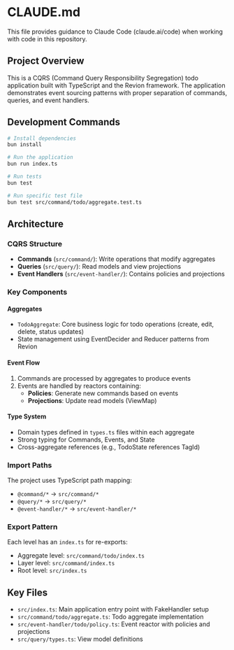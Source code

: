 # CLAUDE.md

This file provides guidance to Claude Code (claude.ai/code) when working with code in this repository.

## Project Overview

This is a CQRS (Command Query Responsibility Segregation) todo application built with TypeScript and the Revion framework. The application demonstrates event sourcing patterns with proper separation of commands, queries, and event handlers.

## Development Commands

```bash
# Install dependencies
bun install

# Run the application
bun run index.ts

# Run tests
bun test

# Run specific test file
bun test src/command/todo/aggregate.test.ts
```

## Architecture

### CQRS Structure
- **Commands** (`src/command/`): Write operations that modify aggregates
- **Queries** (`src/query/`): Read models and view projections
- **Event Handlers** (`src/event-handler/`): Contains policies and projections

### Key Components

#### Aggregates
- `TodoAggregate`: Core business logic for todo operations (create, edit, delete, status updates)
- State management using EventDecider and Reducer patterns from Revion

#### Event Flow
1. Commands are processed by aggregates to produce events
2. Events are handled by reactors containing:
   - **Policies**: Generate new commands based on events
   - **Projections**: Update read models (ViewMap)

#### Type System
- Domain types defined in `types.ts` files within each aggregate
- Strong typing for Commands, Events, and State
- Cross-aggregate references (e.g., TodoState references TagId)

### Import Paths
The project uses TypeScript path mapping:
- `@command/*` → `src/command/*`
- `@query/*` → `src/query/*`  
- `@event-handler/*` → `src/event-handler/*`

### Export Pattern
Each level has an `index.ts` for re-exports:
- Aggregate level: `src/command/todo/index.ts`
- Layer level: `src/command/index.ts`
- Root level: `src/index.ts`

## Key Files

- `src/index.ts`: Main application entry point with FakeHandler setup
- `src/command/todo/aggregate.ts`: Todo aggregate implementation
- `src/event-handler/todo/policy.ts`: Event reactor with policies and projections
- `src/query/types.ts`: View model definitions